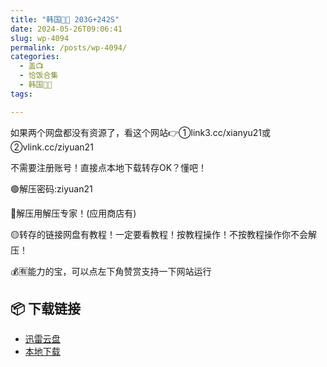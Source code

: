 ```yaml
---
title: "韩国🐷🐱 203G+242S"
date: 2024-05-26T09:06:41
slug: wp-4094
permalink: /posts/wp-4094/
categories:
  - 盖📺
  - 恰饭合集
  - 韩国🐷🐱
tags:

---
```


如果两个网盘都没有资源了，看这个网站👉①link3.cc/xianyu21或②vlink.cc/ziyuan21

不需要注册账号！直接点本地下载转存OK？懂吧！

🟢解压密码:ziyuan21

🔵解压用解压专家！(应用商店有)

🟡转存的链接网盘有教程！一定要看教程！按教程操作！不按教程操作你不会解压！

💰🈶能力的宝，可以点左下角赞赏支持一下网站运行

## 📦 下载链接
- [迅雷云盘](https://blziyuan21.com/pay-download/4094?key=8d7bd4ff4d&down_id=0)
- [本地下载](https://blziyuan21.com/pay-download/4094?key=8d7bd4ff4d&down_id=1)

